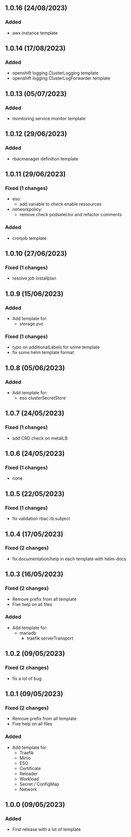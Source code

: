 ## 1.0.16 (24/08/2023)

### Added

- awx instance template

## 1.0.14 (17/08/2023)

### Added

- openshift logging ClusterLogging template
- openshift logging ClusterLogForwarder template


## 1.0.13 (05/07/2023)

### Added

- monitoring service monitor template

## 1.0.12 (29/06/2023)

### Added

- rbacmanager definition template

## 1.0.11 (29/06/2023)

### Fixed (1 changes)

- eso:
  - add variable to check enable ressources
- networkpolicy:
  - remove check podselector and refactor comments

### Added

- cronjob template


## 1.0.10 (27/06/2023)

### Fixed (1 changes)

- resolve job installplan

## 1.0.9 (15/06/2023)

### Added

- Add template for:
  - storage pvc

### Fixed (1 changes)

- typo on additionalLabels for some template
- fix some helm template format

## 1.0.8 (05/06/2023)

### Added

- Add template for:
  - eso clusterSecretStore

## 1.0.7 (24/05/2023)

### Fixed (1 changes)

- add CRD check on metalLB

## 1.0.6 (24/05/2023)

### Fixed (1 changes)

- none

## 1.0.5 (22/05/2023)

### Fixed (1 changes)

- fix validation rbac.rb.subject

## 1.0.4 (17/05/2023)

### Fixed (2 changes)

- fix documentation/help in each template with helm-docs

## 1.0.3 (16/05/2023)

### Fixed (2 changes)

- Remove prefix from all template
- Fixe help on all files

### Added

- Add template for:
  - mariadb
	- traefik serverTransport

## 1.0.2 (09/05/2023)

### Fixed (2 changes)

- fix a lot of bug

## 1.0.1 (09/05/2023)

### Fixed (2 changes)

- Remove prefix from all template
- Fixe help on all files

### Added

- Add template for:
  - Traefik
  - Minio
  - ESO
  - Certificate
  - Reloader
  - Workload
  - Secret / ConfigMap
  - Network

## 1.0.0 (09/05/2023)

### Added

- First release with a lot of template
